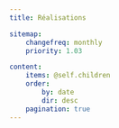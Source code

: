 ```yaml
---
title: Réalisations

sitemap:
    changefreq: monthly
    priority: 1.03

content:
    items: @self.children
    order:
        by: date
        dir: desc
    pagination: true
---
```

